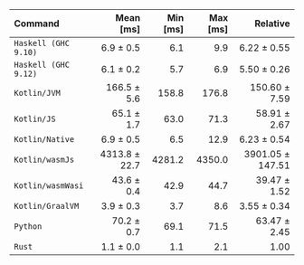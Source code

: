 | Command | Mean [ms] | Min [ms] | Max [ms] | Relative |
|:---|---:|---:|---:|---:|
| `Haskell (GHC 9.10)` | 6.9 ± 0.5 | 6.1 | 9.9 | 6.22 ± 0.55 |
| `Haskell (GHC 9.12)` | 6.1 ± 0.2 | 5.7 | 6.9 | 5.50 ± 0.26 |
| `Kotlin/JVM` | 166.5 ± 5.6 | 158.8 | 176.8 | 150.60 ± 7.59 |
| `Kotlin/JS` | 65.1 ± 1.7 | 63.0 | 71.3 | 58.91 ± 2.67 |
| `Kotlin/Native` | 6.9 ± 0.5 | 6.5 | 12.9 | 6.23 ± 0.54 |
| `Kotlin/wasmJs` | 4313.8 ± 22.7 | 4281.2 | 4350.0 | 3901.05 ± 147.51 |
| `Kotlin/wasmWasi` | 43.6 ± 0.4 | 42.9 | 44.7 | 39.47 ± 1.52 |
| `Kotlin/GraalVM` | 3.9 ± 0.3 | 3.7 | 8.6 | 3.55 ± 0.34 |
| `Python` | 70.2 ± 0.7 | 69.1 | 71.5 | 63.47 ± 2.45 |
| `Rust` | 1.1 ± 0.0 | 1.1 | 2.1 | 1.00 |
